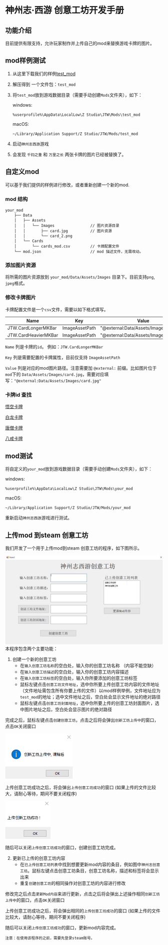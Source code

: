 # 神州志·西游 创意工坊开发手册
## 功能介绍
目前提供有限支持，允许玩家制作并上传自己的mod来替换游戏卡牌的图片。

## mod样例测试
1. 从这里下载我们的样例[test_mod](test_mod.zip)
2. 解压得到 一个文件包：`test_mod`
3. 将`test_mod`放到游戏数据目录（需要手动创建`Mods`文件夹），如下：

   windows:
   ```
   %userprofile%\AppData\LocalLow\Z Studio\JTW\Mods\test_mod
   ```
   macOS:
   ```
   ~/Library/Application Support/Z Studio/JTW/Mods/test_mod
   ```
   
4. 启动`神州志西游`游戏
5. 会发现 `千钧之重` 和 `万里之长` 两张卡牌的图片已经被替换了。

## 自定义mod
可以基于我们提供的样例进行修改，或者重新创建一个新的mod.
### mod 结构
```
your_mod
    ├── Data
    │   ├── Assets
    │   │   └── Images                // 图片资源目录
    │   │       ├── card.jpg          // 图片资源
    │   │       └── card_2.png
    │   └── Cards
    │       └── cards_mod.csv         // 卡牌配置文件
    └── mod.json                      // mod 描述文件，无需改动。
```
### 添加图片资源
将所需的图片资源放到 `your_mod/Data/Assets/Images` 目录下。目前支持`png`, `jpeg`格式。
### 修改卡牌图片
卡牌配置文件是一个`csv`文件，需要以如下格式填写。

| Name | Key | Value |
| ------------- | ------------- | ------------- |
| JTW.CardLongerMKBar  | ImageAssetPath  | "@external:Data/Assets/Images/card.jpg"
| JTW.CardHeavierMKBar  | ImageAssetPath  | "@external:Data/Assets/Images/card.jpg"

`Name` 列是卡牌的`id`。 例如：`JTW.CardLongerMKBar`

`Key` 列是需要配置的卡牌属性，目前仅支持 `ImageAssetPath`

`Value` 列是对应的mod图片路径。注意需要加 `@external:` 前缀。比如图片位于 `mod`下的 `Data/Assets/Images/card.jpg`，需要对应填写：`"@external:Data/Assets/Images/card.jpg"`

### 卡牌id 查找
[悟空卡牌](card_wk.csv)

[白龙卡牌](card_wd.csv)

[唐僧卡牌](card_hm.csv)

[八戒卡牌](card_sk.csv)

## mod测试
   将自定义的`your_mod`放到游戏数据目录（需要手动创建`Mods`文件夹），如下：

   windows:
   ```
   %userprofile%\AppData\LocalLow\Z Studio\JTW\Mods\your_mod
   ```
   macOS:
   ```
   ~/Library/Application Support/Z Studio/JTW/Mods/your_mod
   ```
   重新启动`神州志西游`游戏进行测试。

## 上传mod 到steam 创意工坊
我们开发了一个用于上传mod到steam 创意工坊的程序，如下图所示。

![Alt text](uploader.jpg?raw=true)
本程序包含两个主要功能：
1. 创建一个新的创意工坊
   - 在`输入创意工坊名称`的空白处，输入你的创意工坊名称 （内容不能空缺）
   - 在`输入创意工坊描述`的空白处，输入你的创意工坊内容描述
   - 在`输入创意工坊标签`的空白处，输入你所要添加的创意工坊标签
   - 鼠标左键点击`创意工坊文件地址`，选中你所要上传创意工坊内容的文件地址（文件地址需包含所有你要上传的文件）以mod样例举例，文件地址应为`test_mod`的地址；选中文件地址之后，空白处会显示文件地址的绝对路径
   - 鼠标左键点击`创意工坊封面地址`，选中你所要上传的创意工坊封面图片，选中图片地址之后，空白处会显示图片的绝对路径

完成之后，鼠标左键点击`创建创意工坊`，点击之后将会弹出`创新工坊上传中`的窗口，点击`OK`关闭窗口

![Alt text](uploading.png?raw=true)

上传创意工坊成功之后，将会弹出`上传创意工坊成功`的窗口 (如果上传的文件比较大，请耐心等待，期间不要关闭程序)

![Alt text](success.png?raw=true)

随后可以关闭`上传创意工坊成功`的窗口，创建创意工坊完成。

2. 更新已上传的创意工坊内容
   - 在`已上传创意工坊列表`中找到想要更新mod内容的条目，例如图中`神州志创意工坊`。鼠标左键点击创意工坊条目，创意工坊名称，描述和标签将会显示出来
   - 重复`创建创意工坊`的相同操作对创意工坊的内容进行修改


修改完之后点击`更新Mod内容`来进行更新，点击之后将会弹出上述操作相同`创新工坊上传中`的窗口，点击`OK`关闭窗口


上传创意工坊成功之后，将会弹出相同的`上传创意工坊成功`的窗口 (如果上传的文件比较大，请耐心等待，期间不要关闭程序)

随后可以关闭`上传创意工坊成功`的窗口，更新mod内容完成。

`注意：在使用该程序的之前，需要先登录steam账号。`